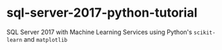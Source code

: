 # sql-server-2017-python-tutorial
SQL Server 2017 with Machine Learning Services using Python's `scikit-learn` and `matplotlib`
